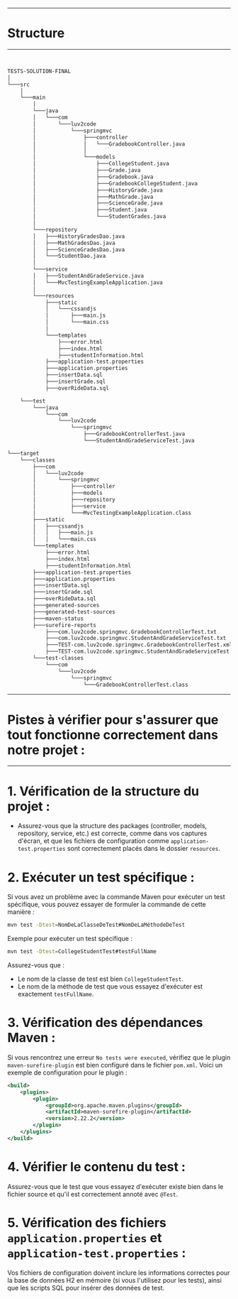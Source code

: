 ---------------------------------
# Structure
---------------------------------


```html


TESTS-SOLUTION-FINAL
│
└───src
    │
    └───main
        │
        └───java
        │   └───com
        │       └───luv2code
        │           └───springmvc
        │               ├───controller
        │               │   └───GradebookController.java
        │               │
        │               └───models
        │                   ├───CollegeStudent.java
        │                   ├───Grade.java
        │                   ├───Gradebook.java
        │                   ├───GradebookCollegeStudent.java
        │                   ├───HistoryGrade.java
        │                   ├───MathGrade.java
        │                   ├───ScienceGrade.java
        │                   ├───Student.java
        │                   └───StudentGrades.java
        │
        └───repository
        │   ├───HistoryGradesDao.java
        │   ├───MathGradesDao.java
        │   ├───ScienceGradesDao.java
        │   └───StudentDao.java
        │
        └───service
        │   ├───StudentAndGradeService.java
        │   └───MvcTestingExampleApplication.java
        │
        └───resources
            ├───static
            │   └───cssandjs
            │       ├───main.js
            │       └───main.css
            │
            └───templates
                ├───error.html
                ├───index.html
                ├───studentInformation.html
            ├───application-test.properties
            ├───application.properties
            ├───insertData.sql
            ├───insertGrade.sql
            ├───overRideData.sql

    └───test
        └───java
            └───com
                └───luv2code
                    └───springmvc
                        ├───GradebookControllerTest.java
                        └───StudentAndGradeServiceTest.java

└───target
    └───classes
        ├───com
        │   └───luv2code
        │       └───springmvc
        │           ├───controller
        │           ├───models
        │           ├───repository
        │           ├───service
        │           └───MvcTestingExampleApplication.class
        ├───static
        │   ├───cssandjs
        │   │   ├───main.js
        │   │   └───main.css
        └───templates
            ├───error.html
            ├───index.html
            ├───studentInformation.html
        ├───application-test.properties
        ├───application.properties
        ├───insertData.sql
        ├───insertGrade.sql
        ├───overRideData.sql
        ├───generated-sources
        ├───generated-test-sources
        ├───maven-status
        ├───surefire-reports
            ├───com.luv2code.springmvc.GradebookControllerTest.txt
            ├───com.luv2code.springmvc.StudentAndGradeServiceTest.txt
            ├───TEST-com.luv2code.springmvc.GradebookControllerTest.xml
            ├───TEST-com.luv2code.springmvc.StudentAndGradeServiceTest.xml
        └───test-classes
            └───com
                └───luv2code
                    └───springmvc
                        └───GradebookControllerTest.class


```



-------------------
# Pistes à vérifier pour s'assurer que tout fonctionne correctement dans notre projet :
-------------------

# 1. **Vérification de la structure du projet :**
   - Assurez-vous que la structure des packages (controller, models, repository, service, etc.) est correcte, comme dans vos captures d'écran, et que les fichiers de configuration comme `application-test.properties` sont correctement placés dans le dossier `resources`.

# 2. **Exécuter un test spécifique :**
   Si vous avez un problème avec la commande Maven pour exécuter un test spécifique, vous pouvez essayer de formuler la commande de cette manière :

   ```bash
   mvn test -Dtest=NomDeLaClasseDeTest#NomDeLaMéthodeDeTest
   ```

   Exemple pour exécuter un test spécifique :
   ```bash
   mvn test -Dtest=CollegeStudentTest#testFullName
   ```

   Assurez-vous que :
   - Le nom de la classe de test est bien `CollegeStudentTest`.
   - Le nom de la méthode de test que vous essayez d'exécuter est exactement `testFullName`.

# 3. **Vérification des dépendances Maven :**
   Si vous rencontrez une erreur `No tests were executed`, vérifiez que le plugin `maven-surefire-plugin` est bien configuré dans le fichier `pom.xml`. Voici un exemple de configuration pour le plugin :

   ```xml
   <build>
       <plugins>
           <plugin>
               <groupId>org.apache.maven.plugins</groupId>
               <artifactId>maven-surefire-plugin</artifactId>
               <version>2.22.2</version>
           </plugin>
       </plugins>
   </build>
   ```

# 4. **Vérifier le contenu du test :**
   Assurez-vous que le test que vous essayez d'exécuter existe bien dans le fichier source et qu'il est correctement annoté avec `@Test`.

# 5. **Vérification des fichiers `application.properties` et `application-test.properties` :**
   Vos fichiers de configuration doivent inclure les informations correctes pour la base de données H2 en mémoire (si vous l'utilisez pour les tests), ainsi que les scripts SQL pour insérer des données de test.

